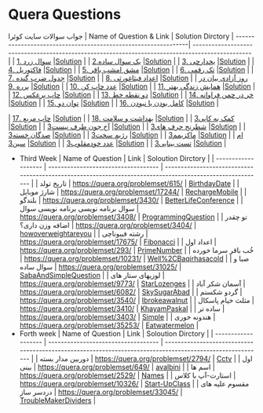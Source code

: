 # Quera Questions
جواب سوالات سایت کوئرا
  | Name of Question & Link                                        | Solution Dirctory
  | ---------------------------------------------------------------| ------------------------------------------------------------------------------------------------ |
  | [سوال زرد .1](https://quera.org/problemset/3537/)                 |[Solution](https://github.com/Amirkhaksar/QueraQuestion/tree/main/YellowQuestion)                |
  | [یک سوال ساده.2](https://quera.org/problemset/2885/)            |[Solution](https://github.com/Amirkhaksar/QueraQuestion/tree/main/AsimpleQuestion)               |
  | [یخدارچی .3](https://quera.org/problemset/3429/)                 |[Solution](https://github.com/Amirkhaksar/QueraQuestion/tree/main/Refrigerator)                  |
  | [فاکتوریل .4](https://quera.org/problemset/589/)                 |[Solution](https://github.com/Amirkhaksar/QueraQuestion/tree/main/Factorial)                     |
  | [مشق امشب باقر .5](https://quera.org/problemset/10230/)          |[Solution](https://github.com/Amirkhaksar/QueraQuestion/tree/main/HomeworkTonightBagher)         |
  | [تک رقمی .6](https://quera.org/problemset/3539/)                 |[Solution](https://github.com/Amirkhaksar/QueraQuestion/tree/main/SingleDigit)                   |
  | [جدول ضرب گنده .7](https://quera.org/problemset/3409/)           |[Solution](https://github.com/Amirkhaksar/QueraQuestion/tree/main/LargeMultiplicationTable)      |
  | [اعداد فیثاغورثی .8](https://quera.org/problemset/280/)          |[Solution](https://github.com/Amirkhaksar/QueraQuestion/tree/main/PythagoreanNumbers)            |
  | [روز آزادی بیان در برره .9](https://quera.org/problemset/10162/) |[Solution](https://github.com/Amirkhaksar/QueraQuestion/tree/main/FreedomOfExpressionDayinBarre) |
  | [عدد چاپ کن .10](https://quera.org/problemset/9774/)              |[Solution](https://github.com/Amirkhaksar/QueraQuestion/tree/main/PrintTheNumber)                |
  | [همایش زندگی بهتر .11](https://quera.org/problemset/10325/)      |[Solution](https://github.com/Amirkhaksar/QueraQuestion/tree/main/BetterLifeConference)                     |
  | [چاپ برعکس .12](https://quera.org/problemset/3405/)               |[Solution](https://github.com/Amirkhaksar/QueraQuestion/tree/main/Reverseprinting)                          |
  | [دو نقطه خط .13](https://quera.org/problemset/3414/)              |[Solution](https://github.com/Amirkhaksar/QueraQuestion/tree/main/TwolineDots)                               |
  | [خر در چمن فراوانه .14](https://quera.org/problemset/4065/)       |[Solution](https://github.com/Amirkhaksar/QueraQuestion/tree/main/DonkeysAboundInTheGrass) |
  | [توان دو .15](https://quera.org/problemset/616/)                  |[Solution](https://github.com/Amirkhaksar/QueraQuestion/tree/main/PowerTwo)                               |
  | [کامل بودن یا نبودن .16](https://quera.org/problemset/282/)       |[Solution](https://github.com/Amirkhaksar/QueraQuestion/tree/main/PerfectionOrNot)                 |

  | [چاپ مربع .17](https://quera.org/problemset/591/)                 |[Solution](https://github.com/Amirkhaksar/QueraQuestion/tree/main/SquarePrinting)                   |
  | [بهداشت و سلامت .18](https://quera.org/problemset/51865/)          |[Solution](https://github.com/Amirkhaksar/QueraQuestion/tree/main/SanitationAndHealth)         |
  | [کمک به کاپی3](https://quera.org/problemset/51865/)            |[Solution](https://github.com/Amirkhaksar/QueraQuestion/tree/main/HelpToCapy)                           |
  | [آخ جون طرف نیست3](https://quera.org/problemset/3538/)         |[Solution](https://github.com/Amirkhaksar/QueraQuestion/tree/main/AkheJonTarfNist)                 |
  | [شطرنج حرف های3](https://quera.org/problemset/2636/)           |[Solution](https://github.com/Amirkhaksar/QueraQuestion/tree/main/ProfessionalChess)             |
  | [صدگان خسته3](https://quera.org/problemset/3406/)              |[Solution](https://github.com/Amirkhaksar/QueraQuestion/tree/main/HundredsAreTired)               |
  | [رژیم سخت3](https://quera.org/problemset/20256/)               |[Solution](https://github.com/Amirkhaksar/QueraQuestion/tree/main/HardDiet)                               |
  | [ماکزیمم3](https://quera.org/problemset/588/)                  |[Solution](https://github.com/Amirkhaksar/QueraQuestion/tree/main/Maximum)                                 |
  | [ام سین3](https://quera.org/problemset/28947/)                 |[Solution](https://github.com/Amirkhaksar/QueraQuestion/tree/main/OmSin)                                     |
  | [عدد خودمقلوب3](https://quera.org/problemset/617/)             |[Solution](https://github.com/Amirkhaksar/QueraQuestion/tree/main/ReverseNumber)                     |
  | [تست بینایی3](https://quera.org/problemset/2659/)              |[Solution](https://github.com/Amirkhaksar/QueraQuestion/tree/main/VisionTest)                           |
- Third Week
  | Name of Question    | Link                                | Soloution Dirctory                                                                                        |
  | ------------------- | ----------------------------------- | --------------------------------------------------------------------------------------------------------- |
  | تاریخ تولد    | https://quera.org/problemset/615/ | [BirthdayDate](https://github.com/Amirkhaksar/QueraQuestion/tree/main/BirthdayDate)       |
  | شارژ موبایل    | https://quera.org/problemset/17244/ | [RechargeMobile](https://github.com/Amirkhaksar/QueraQuestion/tree/main/RechargeMobile)       |
  | بلندگو   | https://quera.org/problemset/3430/ | [BetterLifeConference](https://github.com/Amirkhaksar/QueraQuestion/tree/main/Speaker)       |
  | سوال برنامه نویسی برنامه نویسی سوال    | https://quera.org/problemset/3408/ | [ProgrammingQuestion](https://github.com/Amirkhaksar/QueraQuestion/tree/main/ProgrammingQuestion)       |
  | تو چقدر اضافه وزن داری؟    | https://quera.org/problemset/3404/ | [howoverweightareyou](https://github.com/Amirkhaksar/QueraQuestion/tree/main/howoverweightareyou)       |
  | رشته فیبوناچی    | https://quera.org/problemset/17675/ | [Fibonacci](https://github.com/Amirkhaksar/QueraQuestion/tree/main/Fibonacci)       |
  | اعداد اول    | https://quera.org/problemset/293/ | [PrimeNumber](https://github.com/Amirkhaksar/QueraQuestion/tree/main/PrimeNumber)       |
  | خُب باقر سرما خورده    | https://quera.org/problemset/10231/ | [Well%2CBaqirhasacold](https://github.com/Amirkhaksar/QueraQuestion/tree/main/Well%2CBaqirhasacold)       |
  | صبا و سوال ساده    | https://quera.org/problemset/31025/ | [SabaAndSimpleQuestion](https://github.com/Amirkhaksar/QueraQuestion/tree/main/SabaAndSimpleQuestion)       |
  | لوزیهای ستار های    | https://quera.org/problemset/9773/ | [StarLozenges](https://github.com/Amirkhaksar/QueraQuestion/tree/main/StarLozenges)       |
  | آسمان شکر آباد    | https://quera.org/problemset/6082/ | [SkySugarAbad](https://github.com/Amirkhaksar/QueraQuestion/tree/main/SkySugarAbad)       |
  | گردو شکستم    | https://quera.org/problemset/3540/ | [Ibrokeawalnut](https://github.com/Amirkhaksar/QueraQuestion/tree/main/Ibrokeawalnut)       |
  | مثلث خیام پاسکال    | https://quera.org/problemset/3410/ | [KhayamPaskal](https://github.com/Amirkhaksar/QueraQuestion/tree/main/KhayamPaskal)       |
  | ساده تر    | https://quera.org/problemset/3403/ | [Simple](https://github.com/Amirkhaksar/QueraQuestion/tree/main/Simple)       |
  | هندونه خوری    | https://quera.org/problemset/35253/ | [Eatwatermelon](https://github.com/Amirkhaksar/QueraQuestion/tree/main/Eatwatermelon)       |
- Forth week
| Name of Question    | Link                                | Soloution Dirctory                                                                                        |
  | ------------------- | ----------------------------------- | --------------------------------------------------------------------------------------------------------- |
  | دوربین مدار بسته    | https://quera.org/problemset/2794/ | [Cctv](https://github.com/Amirkhaksar/QueraQuestion/tree/main/Cctv)       |
	| اول بینی    | https://quera.org/problemset/649/ | [avalbini](https://github.com/Amirkhaksar/QueraQuestion/tree/main/avalbini)       |
	| اسم ها    | https://quera.org/problemset/2529/ | [Names](https://github.com/Amirkhaksar/QueraQuestion/tree/main/Names)       |
	| استارت-آپ با کلاس    | https://quera.org/problemset/10326/ | [Start-UpClass](https://github.com/Amirkhaksar/QueraQuestion/tree/main/Start-UpClass)       |
	| مقسوم علیه های دردسر ساز    | https://quera.org/problemset/33045/ | [TroubleMakerDividers](https://github.com/Amirkhaksar/QueraQuestion/tree/main/TroubleMakerDividers)       |
	
